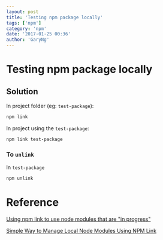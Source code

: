 ```yaml
---
layout: post
title: 'Testing npm package locally'
tags: ['npm']
category: 'npm'
date: '2017-01-25 00:36'
author: 'GaryNg'
---
```


# Testing npm package locally
## Solution
In project folder (eg: `test-package`):
```bash
npm link
```

In project using the `test-package`:
```
npm link test-package
```

### To `unlink`
In `test-package`
```bash
npm unlink
```

# Reference
[Using npm link to use node modules that are "in progress"](https://egghead.io/lessons/node-js-using-npm-link-to-use-node-modules-that-are-in-progress)

[Simple Way to Manage Local Node Modules Using NPM Link](https://60devs.com/simple-way-to-manage-local-node-module-using-npm-link.html)
